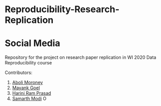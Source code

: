 # Reproducibility-Research-Replication
# Social Media
Repository for the project on research paper replication in WI 2020 Data Reproducibility course

Contributors:

1. [Aboli Moroney](https://github.com/abolim "Aboli's Github page")
2. [Mayank Goel](https://github.com/mickkygoel "Mayank's Github page")
3. [Harini Ram Prasad](https://github.com/hariniramp "Harini's Github page")
4. [Samarth Modi](https://github.com/samarthjmodi "Samarth's Github page") <a itemprop="sameAs" content="https://orcid.org/0000-0003-0681-231X" href="https://orcid.org/0000-0003-0681-231X" target="orcid.widget" rel="me noopener noreferrer" style="vertical-align:top;"><img src="https://orcid.org/sites/default/files/images/orcid_16x16.png" style="width:1em;margin-right:.5em;" alt="ORCID iD icon"></a>

